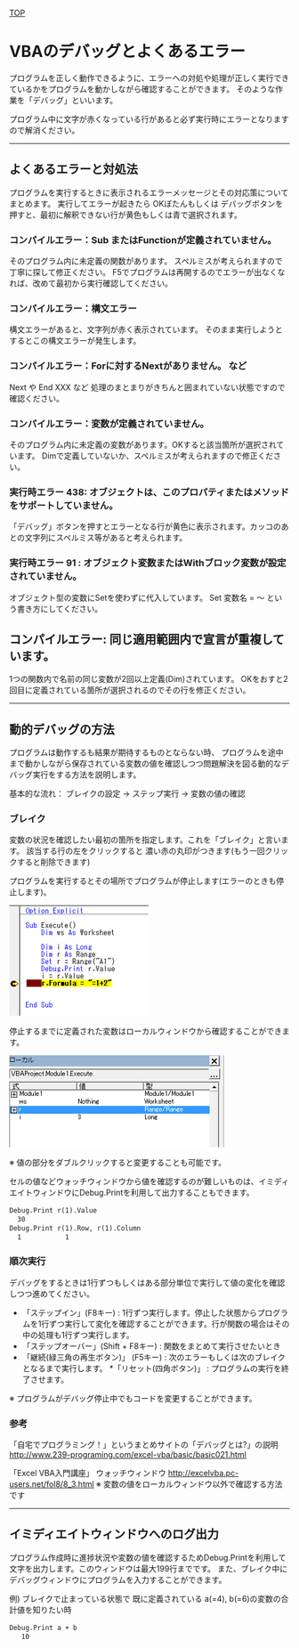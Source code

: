 [TOP](.)

# VBAのデバッグとよくあるエラー
プログラムを正しく動作できるように、エラーへの対処や処理が正しく実行できているかをプログラムを動かしながら確認することができます。
そのような作業を「デバッグ」といいます。

プログラム中に文字が赤くなっている行があると必ず実行時にエラーとなりますので解消ください。

-----------------------

## よくあるエラーと対処法
プログラムを実行するときに表示されるエラーメッセージとその対応策についてまとめます。
実行してエラーが起きたら OKぼたんもしくは デバッグボタンを押すと、最初に解釈できない行が黄色もしくは青で選択されます。

### コンパイルエラー：Sub またはFunctionが定義されていません。
そのプログラム内に未定義の関数があります。
スペルミスが考えられますので丁寧に探して修正ください。
F5でプログラムは再開するのでエラーが出なくなれば、改めて最初から実行確認してください。

### コンパイルエラー：構文エラー
構文エラーがあると、文字列が赤く表示されています。
そのまま実行しようとするとこの構文エラーが発生します。

### コンパイルエラー：Forに対するNextがありません。   など
Next や End XXX  など 処理のまとまりがきちんと囲まれていない状態ですので確認ください。


### コンパイルエラー：変数が定義されていません。
そのプログラム内に未定義の変数があります。OKすると該当箇所が選択されています。
Dimで定義していないか、スペルミスが考えられますので修正ください。

### 実行時エラー 438: オブジェクトは、このプロパティまたはメソッドをサポートしていません。
「デバッグ」ボタンを押すとエラーとなる行が黄色に表示されます。カッコのあとの文字列にスペルミス等があると考えられます。

### 実行時エラー 91 : オブジェクト変数またはWithブロック変数が設定されていません。
オブジェクト型の変数にSetを使わずに代入しています。 Set 変数名 = ～  という書き方にしてください。

## コンパイルエラー: 同じ適用範囲内で宣言が重複しています。
1つの関数内で名前の同じ変数が2回以上定義(Dim)されています。 
OKをおすと2回目に定義されている箇所が選択されるのでその行を修正ください。


-----------------------

## 動的デバッグの方法
プログラムは動作するも結果が期待するものとならない時、
プログラムを途中まで動かしながら保存されている変数の値を確認しつつ問題解決を図る動的なデバッグ実行をする方法を説明します。

基本的な流れ： ブレイクの設定 → ステップ実行 → 変数の値の確認

### ブレイク
変数の状況を確認したい最初の箇所を指定します。これを「ブレイク」と言います。
該当する行の左をクリックすると 濃い赤の丸印がつきます(もう一回クリックすると削除できます)

プログラムを実行するとその場所でプログラムが停止します(エラーのときも停止します)。

![デバッグ実行](images/debug_Break.png)

停止するまでに定義された変数はローカルウィンドウから確認することができます。

![ローカル](images/debug_LocalWindow.png)

※ 値の部分をダブルクリックすると変更することも可能です。

セルの値などウォッチウィンドウから値を確認するのが難しいものは、イミディエイトウィンドウにDebug.Printを利用して出力することもできます。

```
Debug.Print r(1).Value
  30
Debug.Print r(1).Row, r(1).Column
  1           1
```

### 順次実行
デバッグをするときは1行ずつもしくはある部分単位で実行して値の変化を確認しつつ進めてください。

* 「ステップイン」(F8キー) : 1行ずつ実行します。停止した状態からプログラムを1行ずつ実行して変化を確認することができます。行が関数の場合はその中の処理も1行ずつ実行します。
* 「ステップオーバー」(Shift + F8キー) : 関数をまとめて実行させたいとき
* 「継続(緑三角の再生ボタン)」 (F5キー) : 次のエラーもしくは次のブレイクとなるまで実行します。
*「リセット(四角ボタン)」 : プログラムの実行を終了させます。

※ プログラムがデバッグ停止中でもコードを変更することができます。


### 参考
「自宅でプログラミング！」というまとめサイトの「デバッグとは?」の説明
http://www.239-programing.com/excel-vba/basic/basic021.html

「Excel VBA入門講座」 ウォッチウィンドウ
http://excelvba.pc-users.net/fol8/8_3.html
※ 変数の値をローカルウィンドウ以外で確認する方法です

-----------------------

## イミディエイトウィンドウへのログ出力

プログラム作成時に進捗状況や変数の値を確認するためDebug.Printを利用して文字を出力します。このウィンドウは最大199行までです。
また、ブレイク中にデバッグウィンドウにプログラムを入力することができます。

例) ブレイクで止まっている状態で 既に定義されている a(=4), b(=6)の変数の合計値を知りたい時

```
Debug.Print a + b
   10
```

